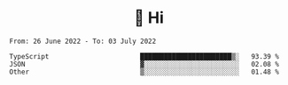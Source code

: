 <h1 align="center">👋 Hi</h1>
<!-- <h3 align="center">An enthusiastic frontend developer</h3> -->

<!--START_SECTION:waka-->

```text
From: 26 June 2022 - To: 03 July 2022

TypeScript                       ███████████████████████▒░   93.39 %
JSON                             ▓░░░░░░░░░░░░░░░░░░░░░░░░   02.08 %
Other                            ▒░░░░░░░░░░░░░░░░░░░░░░░░   01.48 %
```

<!--END_SECTION:waka-->
